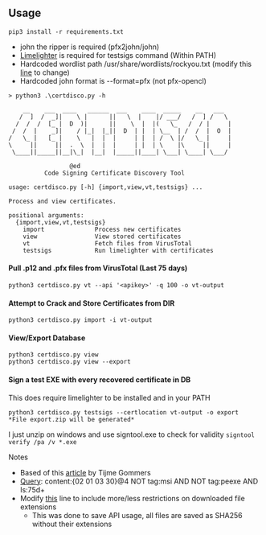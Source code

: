 ## Usage
```pip3 install -r requirements.txt```
- john the ripper is required (pfx2john/john)
- [Limelighter](https://github.com/Tylous/Limelighter) is required for testsigs command (Within PATH)
- Hardcoded wordlist path /usr/share/wordlists/rockyou.txt (modify this [line](https://github.com/0xflagplz/CodeSigningScrape/blob/d96e31de5d2c10bc033173a397490b12ad61c842/src/process.py#L32) to change)
- Hardcoded john format is --format=pfx (not pfx-opencl)

```
> python3 .\certdisco.py -h

    __    ___  ____   ______  ___    ____  _____    __   ___
   /  ]  /  _]|    \ |      ||   \  |    |/ ___/   /  ] /   \
  /  /  /  [_ |  D  )|      ||    \  |  |(   \_   /  / |     |
 /  /  |    _]|    / |_|  |_||  D  | |  | \__  | /  /  |  O  |
/   \_ |   [_ |    \   |  |  |     | |  | /  \ |/   \_ |     |
\     ||     ||  .  \  |  |  |     | |  | \    |\     ||     |
 \____||_____||__|\_|  |__|  |_____||____| \___| \____| \___/

                 @ed
          Code Signing Certificate Discovery Tool

usage: certdisco.py [-h] {import,view,vt,testsigs} ...

Process and view certificates.

positional arguments:
  {import,view,vt,testsigs}
    import              Process new certificates
    view                View stored certificates
    vt                  Fetch files from VirusTotal
    testsigs            Run limelighter with certificates

```

#### Pull .p12 and .pfx files from VirusTotal (Last 75 days)
```
python3 certdisco.py vt --api '<apikey>' -q 100 -o vt-output
```

#### Attempt to Crack and Store Certificates from DIR
```
python3 certdisco.py import -i vt-output
```

#### View/Export Database
```
python3 certdisco.py view
python3 certdisco.py view --export
```
#### Sign a test EXE with every recovered certificate in DB
This does require limelighter to be installed and in your PATH
```
python3 certdisco.py testsigs --certlocation vt-output -o export
*File export.zip will be generated* 
```

I just unzip on windows and use signtool.exe to check for validity
```signtool verify /pa /v *.exe```


Notes
- Based of this [article](https://tij.me/blog/finding-and-utilising-leaked-code-signing-certificates/) by Tijme Gommers 
- [Query](https://github.com/0xflagplz/CodeSigningScrape/blob/1d2125765b76de82683d67a6a4bad46b35b42c89/src/virustotal.py#L55): content:{02 01 03 30}@4 NOT tag:msi AND NOT tag:peexe AND ls:75d+
- Modify [this](https://github.com/0xflagplz/CodeSigningScrape/blob/1d2125765b76de82683d67a6a4bad46b35b42c89/src/virustotal.py#L63) line to include more/less restrictions on downloaded file extensions
  - This was done to save API usage, all files are saved as SHA256 without their extensions  
